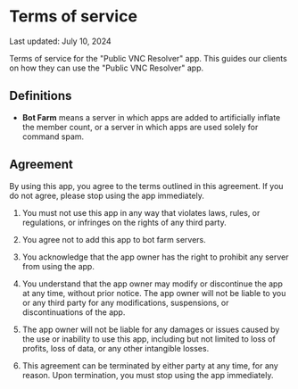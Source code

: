 # Terms of service

Last updated: July 10, 2024

Terms of service for the "Public VNC Resolver" app. This guides our clients on how they can use the "Public VNC Resolver" app.

## Definitions

- **Bot Farm** means a server in which apps are added to artificially inflate the member count, or a server in which apps are used solely for command spam.

## Agreement 

By using this app, you agree to the terms outlined in this agreement. If you do not agree, please stop using the app immediately.

1. You must not use this app in any way that violates laws, rules, or regulations, or infringes on the rights of any third party.

2. You agree not to add this app to bot farm servers.

3. You acknowledge that the app owner has the right to prohibit any server from using the app.

4. You understand that the app owner may modify or discontinue the app at any time, without prior notice. The app owner will not be liable to you or any third party for any modifications, suspensions, or discontinuations of the app.

5. The app owner will not be liable for any damages or issues caused by the use or inability to use this app, including but not limited to loss of profits, loss of data, or any other intangible losses.

6. This agreement can be terminated by either party at any time, for any reason. Upon termination, you must stop using the app immediately.